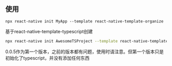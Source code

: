## 使用

```shell
npx react-native init MyApp --template react-native-template-organize
```

基于react-native-template-typescript创建

```sh
npx react-native init AwesomeTSProject --template react-native-template-typescript
```

0.0.5作为第一个版本，之前的版本都有问题，使用时请注意。但第一个版本只是初始化了typescript，并没有添加任何东西